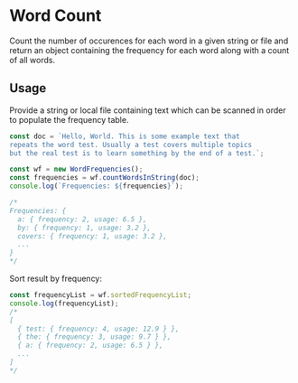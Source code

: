 # Word Count
Count the number of occurences for each word in a given string or file and return an object containing the frequency for each word along with a count of all words.

## Usage
Provide a string or local file containing text which can be scanned in order to populate the frequency table.

```js
const doc = `Hello, World. This is some example text that 
repeats the word test. Usually a test covers multiple topics
but the real test is to learn something by the end of a test.`;

const wf = new WordFrequencies();
const frequencies = wf.countWordsInString(doc);
console.log(`Frequencies: ${frequencies}`);

/*
Frequencies: {
  a: { frequency: 2, usage: 6.5 },
  by: { frequency: 1, usage: 3.2 },
  covers: { frequency: 1, usage: 3.2 },
  ...
}
*/
```

Sort result by frequency:

```js
const frequencyList = wf.sortedFrequencyList;
console.log(frequencyList);
/*
[
  { test: { frequency: 4, usage: 12.9 } },
  { the: { frequency: 3, usage: 9.7 } },
  { a: { frequency: 2, usage: 6.5 } },
  ...
]
*/
```